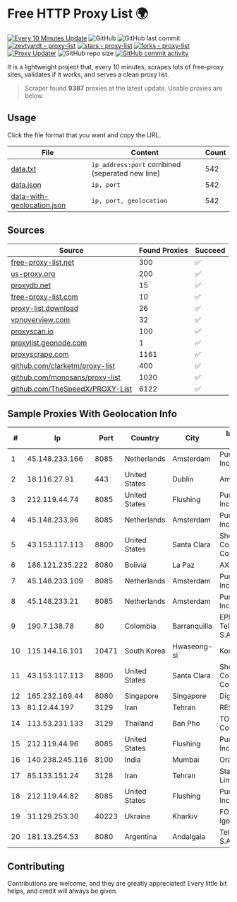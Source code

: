 
# Free HTTP Proxy List 🌍

[![Every 10 Minutes Update](https://github.com/mertguvencli/http-proxy-list/actions/workflows/main.yml/badge.svg?branch=main)](https://github.com/mertguvencli/http-proxy-list/actions/workflows/main.yml)
![GitHub](https://img.shields.io/github/license/mertguvencli/http-proxy-list)
![GitHub last commit](https://img.shields.io/github/last-commit/mertguvencli/http-proxy-list)
[![zevtyardt - proxy-list](https://img.shields.io/static/v1?label=zevtyardt&message=proxy-list&color=blue&logo=github)](https://github.com/zevtyardt/proxy-list "Go to GitHub repo")
[![stars - proxy-list](https://img.shields.io/github/stars/zevtyardt/proxy-list?style=social)](https://github.com/zevtyardt/proxy-list)
[![forks - proxy-list](https://img.shields.io/github/forks/zevtyardt/proxy-list?style=social)](https://github.com/zevtyardt/proxy-list)
[![Proxy Updater](https://github.com/zevtyardt/proxy-list/workflows/Proxy%20Updater/badge.svg)](https://github.com/zevtyardt/proxy-list/actions?query=workflow:"Proxy+Updater")
![GitHub repo size](https://img.shields.io/github/repo-size/zevtyardt/proxy-list)
[![GitHub commit activity](https://img.shields.io/github/commit-activity/m/zevtyardt/proxy-list?logo=commits)](https://github.com/zevtyardt/proxy-list/commits/main)

It is a lightweight project that, every 10 minutes, scrapes lots of free-proxy sites, validates if it works, and serves a clean proxy list.

> Scraper found **9387** proxies at the latest update. Usable proxies are below.

## Usage

Click the file format that you want and copy the URL.

|File|Content|Count|
|----|-------|-----|
|[data.txt](https://raw.githubusercontent.com/mertguvencli/http-proxy-list/main/proxy-list/data.txt)|`ip_address:port` combined (seperated new line)|542|
|[data.json](https://raw.githubusercontent.com/mertguvencli/http-proxy-list/main/proxy-list/data.json)|`ip, port`|542|
|[data-with-geolocation.json](https://raw.githubusercontent.com/mertguvencli/http-proxy-list/main/proxy-list/data-with-geolocation.json)|`ip, port, geolocation`|542|

## Sources

|Source|Found Proxies|Succeed|
|------|-------------|-------|
|[free-proxy-list.net](https://free-proxy-list.net)|300|✅|
|[us-proxy.org](https://www.us-proxy.org)|200|✅|
|[proxydb.net](http://proxydb.net)|15|✅|
|[free-proxy-list.com](https://free-proxy-list.com/?page=&port=&type%5B%5D=http&type%5B%5D=https&up_time=0&search=Search)|10|✅|
|[proxy-list.download](https://www.proxy-list.download/HTTP)|26|✅|
|[vpnoverview.com](https://vpnoverview.com/privacy/anonymous-browsing/free-proxy-servers)|32|✅|
|[proxyscan.io](https://www.proxyscan.io)|100|✅|
|[proxylist.geonode.com](https://proxylist.geonode.com/api/proxy-list?limit=300&page=1&sort_by=lastChecked&sort_type=desc&protocols=http,https)|1|✅|
|[proxyscrape.com](https://api.proxyscrape.com/v2/?request=displayproxies&protocol=http&timeout=10000&country=all&ssl=all&anonymity=all)|1161|✅|
|[github.com/clarketm/proxy-list](https://raw.githubusercontent.com/clarketm/proxy-list/master/proxy-list-raw.txt)|400|✅|
|[github.com/monosans/proxy-list](https://raw.githubusercontent.com/monosans/proxy-list/main/proxies/http.txt)|1020|✅|
|[github.com/TheSpeedX/PROXY-List](https://raw.githubusercontent.com/TheSpeedX/PROXY-List/master/http.txt)|6122|✅|


## Sample Proxies With Geolocation Info

|#|Ip|Port|Country|City|Internet Service Provider|
|-|--|----|-------|----|-------------------------|
|1|45.148.233.166|8085|Netherlands|Amsterdam|PureVoltage Hosting Inc.|
|2|18.116.27.91|443|United States|Dublin|Amazon.com, Inc.|
|3|212.119.44.74|8085|United States|Flushing|PureVoltage Hosting Inc.|
|4|45.148.233.96|8085|Netherlands|Amsterdam|PureVoltage Hosting Inc.|
|5|43.153.117.113|8800|United States|Santa Clara|Shenzhen Tencent Computer Systems Company Limited|
|6|186.121.235.222|8080|Bolivia|La Paz|AXS Bolivia S. A.|
|7|45.148.233.109|8085|Netherlands|Amsterdam|PureVoltage Hosting Inc.|
|8|45.148.233.21|8085|Netherlands|Amsterdam|PureVoltage Hosting Inc.|
|9|190.7.138.78|80|Colombia|Barranquilla|EPM Telecomunicaciones S.A. E.S.P.|
|10|115.144.16.101|10471|South Korea|Hwaseong-si|Korea Telecom|
|11|43.153.117.113|8800|United States|Santa Clara|Shenzhen Tencent Computer Systems Company Limited|
|12|165.232.169.44|8080|Singapore|Singapore|DigitalOcean, LLC|
|13|81.12.44.197|3129|Iran|Tehran|RESPINA Networks|
|14|113.53.231.133|3129|Thailand|Ban Pho|TOT Public Company Limited|
|15|212.119.44.96|8085|United States|Flushing|PureVoltage Hosting Inc.|
|16|140.238.245.116|8100|India|Mumbai|Oracle Corporation|
|17|85.133.151.24|3128|Iran|Tehran|Stack Network Limited|
|18|212.119.44.82|8085|United States|Flushing|PureVoltage Hosting Inc.|
|19|31.129.253.30|40223|Ukraine|Kharkiv|FOP Samoilenko Igor Olegovich|
|20|181.13.254.53|8080|Argentina|Andalgala|Telecom Argentina S.A.|



## Contributing

Contributions are welcome, and they are greatly appreciated! Every
little bit helps, and credit will always be given.

